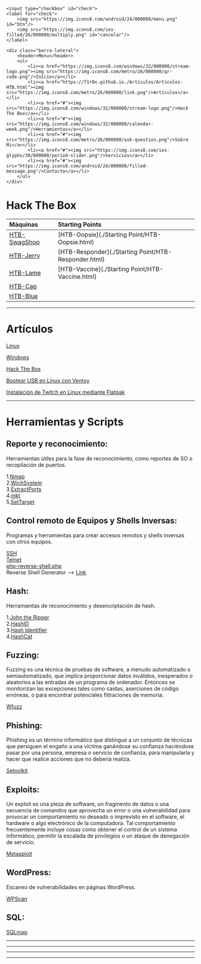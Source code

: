 <html lang="pt-br">
<head>
    <meta charset="UTF-8">
    <meta http-equiv="X-UA-Compatible" content="IE=edge">
    <meta name="viewport" content="width=device-width, initial-scale=1.0">
    <title>Barra Lateral</title>
    <link rel="stylesheet" href="jekyll-theme-hacker.scss">
</head>
<body>
    
    <input type="checkbox" id="check">
    <label for="check">
        <img src="https://img.icons8.com/android/24/000000/menu.png" id="btn"/>
        <img src="https://img.icons8.com/ios-filled/26/000000/multiply.png" id="cancelar"/>
    </label>

    <div class="barra-lateral">
        <header>Menu</header>
        <ul>
            <li><a href="https://img.icons8.com/windows/32/000000/stream-logo.png"><img src="https://img.icons8.com/metro/26/000000/qr-code.png"/>Inicio</a></li>
            <li><a href="https://f1r0x.github.io./Artículos/Artículos-HTB.html"><img src="https://img.icons8.com/metro/26/000000/link.png"/>Artículos</a></li>
            <li><a href="#"><img src="https://img.icons8.com/windows/32/000000/stream-logo.png"/>Hack The Box</a></li>
            <li><a href="#"><img src="https://img.icons8.com/windows/32/000000/calendar-week.png"/>Herramientas</a></li>
            <li><a href="#"><img src="https://img.icons8.com/metro/26/000000/ask-question.png"/>Sobre Mi</a></li>
            <li><a href="#"><img src="https://img.icons8.com/ios-glyphs/30/000000/period-slider.png"/>Servicios</a></li>
            <li><a href="#"><img src="https://img.icons8.com/android/24/000000/filled-message.png"/>Contacto</a></li>
        </ul>
    </div>
    
</body>
</html>

<div style="margin-left:25%">

</div>

# Hack The Box

|**Máquinas**                                      |**Starting Points**                                  |
|:-------------------------------------------------|:----------------------------------------------------|
|[HTB-SwagShop](./Maquinas-HTB/HTB-SwagShop.html)  |[HTB-Oopsie](./Starting Point/HTB-Oopsie.html)       |
|[HTB-Jerry](./Maquinas-HTB/HTB-Jerry.html)        |[HTB-Responder](./Starting Point/HTB-Responder.html) |
|[HTB-Lame](./Maquinas-HTB/HTB-Lame.html)          |[HTB-Vaccine](./Starting Point/HTB-Vaccine.html)     |
|[HTB-Cap](./Maquinas-HTB/HTB-Cap.html)            |                                                     |
|[HTB-Blue](./Maquinas-HTB/HTB-Blue.html)          |                                                     |
  

---
  

# Artículos  

[Linux](./Linux/Linux.html)

[Windows](./Windows/Windows.html)

[Hack The Box](./Artículos/Artículos-HTB.html)

[Bootear USB en Linux con Ventoy](./Linux/Programas_para_Linux/Ventoy.html)

[Instalación de Twitch en Linux mediante Flatpak](./Linux/GnomeTwitch.html)

---
    

# Herramientas y Scripts 

## Reporte y reconocimiento:
Herramientas útiles para la fase de reconocimiento, como reportes de SO o recopilación de puertos.

1.[Nmap](../Herramientas_y_Scripts/Nmap.html)     
2.[WichSystem](./Herramientas_y_Scripts/WichSystem.html)    
3.[ExtractPorts](./Herramientas_y_Scripts/ExtractPorts.html)    
4.[mkt](./Herramientas_y_Scripts/mkt.html)       
5.[SetTarget](./Linux/ZSH/Settarget.html)

## Control remoto de Equipos y Shells Inversas:
Programas y herramientas para crear accesos remotos y shells inversas con otros equipos.

[SSH](./Artículos/SSH.html)  
[Telnet](./Artículos/Telnet.html)  
[php-reverse-shell.php](./Herramientas_y_Scripts/php-reverse-shell.html)  
Reverse Shell Generator -->  [Link](https://www.revshells.com/) 

## Hash:
Herramientas de reconocimiento y desencriptación de hash.

1.[John the Ripper](./Herramientas_y_Scripts/john_the_ripper.html)    
2.[HashID](./Herramientas_y_Scripts/HashId.html)    
3.[Hash Identifier](./Herramientas_y_Scripts/Hash-Identifier.html)    
4.[HashCat](./Herramientas_y_Scripts/HashCat.html)

## Fuzzing:
Fuzzing es una técnica de pruebas de software, a menudo automatizado o semiautomatizado, que implica proporcionar datos inválidos, inesperados o
aleatorios a las entradas de un programa de ordenador. Entonces se monitorizan las excepciones tales como caídas, aserciones de código erróneas, o
para encontrar potenciales filtraciones de memoria.

[Wfuzz](./Herramientas_y_Scripts/Wfuzz.html)

## Phishing:
Phishing es un término informático que distingue a un conjunto de técnicas que persiguen el engaño a una víctima ganándose su confianza haciéndose
pasar por una persona, empresa o servicio de confianza, para manipularla y hacer que realice acciones que no debería realiza.

[Setoolkit](./Herramientas_y_Scripts/Setoolkit.html)

## Exploits:

Un exploit es una pieza de software, un fragmento de datos o una secuencia de comandos que aprovecha un error o una vulnerabilidad para provocar
un comportamiento no deseado o imprevisto en el software, el hardware o algo electrónico de la computadora. Tal comportamiento frecuentemente
incluye cosas como obtener el control de un sistema informático, permitir la escalada de privilegios o un ataque de denegación de servicio.

[Metasploit](./Herramientas_y_Scripts/Metasploit.html)

## WordPress:
Escaneo de vulnerabilidades en páginas WordPress.

[WPScan](./Herramientas_y_Scripts/WPScan.html)

## SQL: 

[SQLmap](./Herramientas_y_Scripts/SQLmap.html)

---
---
  
    
<html lang="en">
<head>
  
</head>
<body>

<script src="https://utteranc.es/client.js"
    repo="F1r0x/gestion-comentarios"
    issue-term="pathname"
    theme="github-light"
    crossorigin="anonymous"
    async>
</script>
          
    
  </body>
</html>
  
  
---
---
